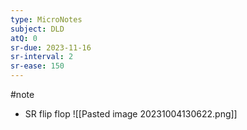 ```yaml
---
type: MicroNotes
subject: DLD
atQ: 0
sr-due: 2023-11-16
sr-interval: 2
sr-ease: 150
---
```

#note
- SR flip flop ![[Pasted image 20231004130622.png]]
